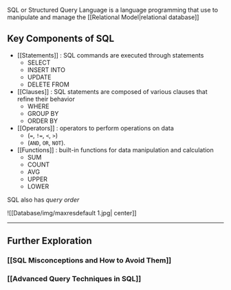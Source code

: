 SQL or Structured Query Language is a language programming that use to manipulate and manage the [[Relational Model|relational database]] 
## **Key Components of SQL**

- [[Statements]] : SQL commands are executed through statements
	- SELECT
	- INSERT INTO
	- UPDATE
	- DELETE FROM
-  [[Clauses]] : SQL statements are composed of various clauses that refine their behavior
	- WHERE
	- GROUP BY
	- ORDER BY
- [[Operators]] : operators to perform operations on data
	- (`=`, `!=`, `<`, `>`)
	- (`AND`, `OR`, `NOT`).
- [[Functions]] : built-in functions for data manipulation and calculation
	- SUM
	- COUNT
	- AVG
	- UPPER
	- LOWER

SQL also has *query order*

![[Database/img/maxresdefault 1.jpg| center]]

----
## Further Exploration

### [[SQL Misconceptions and How to Avoid Them]]
### [[Advanced Query Techniques in SQL]]